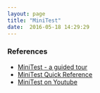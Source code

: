 ```yaml
---
layout: page
title: "MiniTest"
date:  2016-05-18 14:29:29
---
```


### References
* [MiniTest - a guided tour](https://www.youtube.com/watch?v=ojd1G4gOMdk)
* [MiniTest Quick Reference](http://www.mattsears.com/articles/2011/12/10/minitest-quick-reference/)
* [MiniTest on Youtube](https://www.youtube.com/watch?v=6hBghQ-Ic_o)
